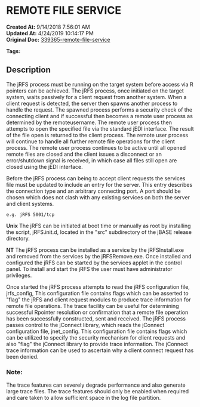 # REMOTE FILE SERVICE

**Created At:** 9/14/2018 7:56:01 AM  
**Updated At:** 4/24/2019 10:14:17 PM  
**Original Doc:** [339365-remote-file-service](https://docs.jbase.com/44204-remote-files/339365-remote-file-service)  

**Tags:**
<badge text='client requests to remote files' vertical='middle' />
<badge text='remote files' vertical='middle' />

## Description 

The jRFS process must be running on the target system before access via R pointers can be achieved. The jRFS process, once initiated on the target system, waits passively for a client request from another system. When a client request is detected, the server then spawns another process to handle the request. The spawned process performs a security check of the connecting client and if successful then becomes a remote user process as determined by the remoteusername. The remote user process then attempts to open the specified file via the standard jEDI interface. The result of the file open is returned to the client process. The remote user process will continue to handle all further remote file operations for the client process. The remote user process continues to be active until all opened remote files are closed and the client issues a disconnect or an error/shutdown signal is received, in which case all files still open are closed using the jEDI interface.

Before the jRFS process can being to accept client requests the services file must be updated to include an entry for the server. This entry describes the connection type and an arbitrary connecting port. A port should be chosen which does not clash with any existing services on both the server and client systems.

```
e.g. jRFS 5001/tcp
```

**Unix**
The jRFS can be initiated at boot time or manually as root by installing the script, jRFS.init.d, located in the "src" subdirectory of the jBASE release directory.

**NT**
The jRFS process can be installed as a service by the jRFSInstall.exe and removed from the services by the jRFSRemove.exe. Once installed and configured the jRFS can be started by the services applet in the control panel. To install and start the jRFS the user must have administrator privileges.

Once started the jRFS process attempts to read the jRFS configuration file, jrfs\_config, This configuration file contains flags which can be asserted to "flag" the jRFS and client request modules to produce trace information for remote file operations. The trace facility can be useful for determining successful Rpointer resolution or confirmation that a remote file operation has been successfully constructed, sent and received. The jRFS process passes control to the jConnect library, which reads the jConnect configuration file, jnet\_config. This configuration file contains flags which can be utilized to specify the security mechanism for client requests and also "flag" the jConnect library to provide trace information. The jConnect trace information can be used to ascertain why a client connect request has been denied.



### Note:

The trace features can severely degrade performance and also generate large trace files. The trace features should only be enabled when required and care taken to allow sufficient space in the log file partition.










